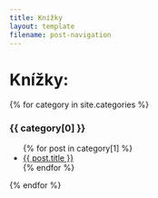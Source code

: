 ```yaml
---
title: Knížky
layout: template
filename: post-navigation
---
```


# Knížky:

{% for category in site.categories %}

  <h3>{{ category[0] }}</h3>
  <ul>
    {% for post in category[1] %}
      <li><a href="LittleRatura/{{ post.url }}">{{ post.title }}</a></li>
    {% endfor %}
  </ul>
{% endfor %}
